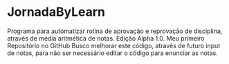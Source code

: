 # JornadaByLearn
Programa para automatizar rotina de aprovação e reprovação de disciplina, através de média aritmética de notas. Edição Alpha 1.0.
Meu primeiro Repositório no GitHub
Busco melhorar este código, através de futuro input de notas, para não ser necessário editar o código para enunciar as notas.


